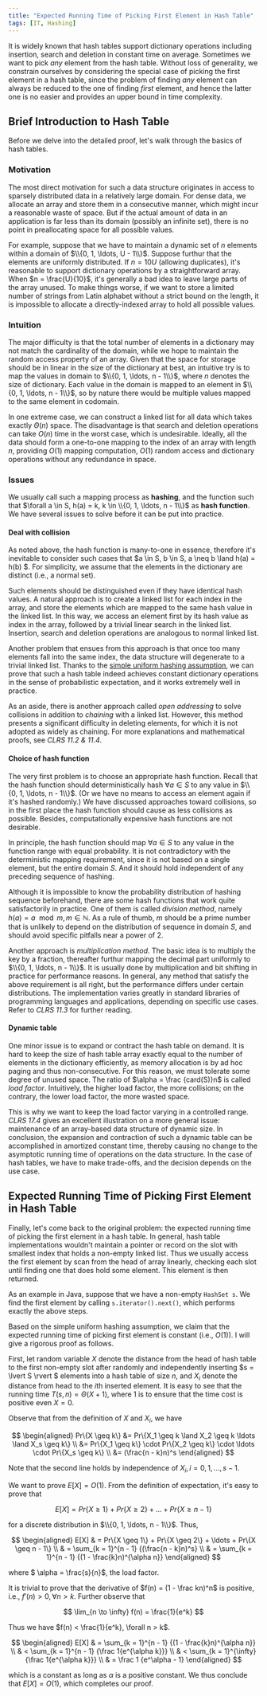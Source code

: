 ```yaml
---
title: "Expected Running Time of Picking First Element in Hash Table"
tags: [IT, Hashing]
---
```


It is widely known that hash tables support dictionary operations including insertion, search and deletion in constant time on average. Sometimes we want to pick *any* element from the hash table. Without loss of generality, we constrain ourselves by considering the special case of picking the first element in a hash table, since the problem of finding *any* element can always be reduced to the one of finding *first* element, and hence the latter one is no easier and provides an upper bound in time complexity.

## Brief Introduction to Hash Table

Before we delve into the detailed proof, let's walk through the basics of hash tables.

### Motivation

The most direct motivation for such a data structure originates in access to sparsely distributed data in a relatively large domain. For dense data, we allocate an array and store them in a consecutive manner, which might incur a reasonable waste of space. But if the actual amount of data in an application is far less than its domain (possibly an infinite set), there is no point in preallocating space for all possible values.

For example, suppose that we have to maintain a dynamic set of $n$ elements within a domain of $\\{0, 1, \ldots, U - 1\\}$. Suppose furthur that the elements are uniformly distributed. If $n = 10U$ (allowing duplicates), it's reasonable to support dictionary operations by a straightforward array. When $n = \frac{U}{10}$, it's generally a bad idea to leave large parts of the array unused. To make things worse, if we want to store a limited number of strings from Latin alphabet without a strict bound on the length, it is impossible to allocate a directly-indexed array to hold all possible values.

### Intuition

The major difficulty is that the total number of elements in a dictionary may not match the cardinality of the domain, while we hope to maintain the random access property of an array. Given that the space for storage should be in linear in the size of the dictionary at best, an intuitive try is to map the values in domain to $\\{0, 1, \ldots, n - 1\\}$, where $n$ denotes the size of dictionary. Each value in the domain is mapped to an element in $\\{0, 1, \ldots, n - 1\\}$, so by nature there would be multiple values mapped to the same element in codomain.

In one extreme case, we can construct a linked list for all data which takes exactly $\Theta (n)$ space. The disadvantage is that search and deletion operations can take $O(n)$ time in the worst case, which is undesirable. Ideally, all the data should form a one-to-one mapping to the index of an array with length $n$, providing $O(1)$ mapping computation, $O(1)$ random access and dictionary operations without any redundance in space.

### Issues

We usually call such a mapping process as **hashing**, and the function such that $\forall a \in S, h(a) = k, k \in \\{0, 1, \ldots, n - 1\\}$ as **hash function**. We have several issues to solve before it can be put into practice.

#### Deal with collision

As noted above, the hash function is many-to-one in essence, therefore it's inevitable to consider such cases that $a \in S, b \in S, a \neq b \land h(a) = h(b) $. For simplicity, we assume that the elements in the dictionary are distinct (i.e., a normal set).

Such elements should be distinguished even if they have identical hash values. A natural approach is to create a linked list for each index in the array, and store the elements which are mapped to the same hash value in the linked list. In this way, we access an element first by its hash value as index in the array, followed by a trivial linear search in the linked list. Insertion, search and deletion operations are analogous to normal linked list.

Another problem that ensues from this approach is that once too many elements fall into the same index, the data structure will degenerate to a trivial linked list. Thanks to the [simple uniform hashing assumption](https://en.wikipedia.org/wiki/SUHA_(computer_science)), we can prove that such a hash table indeed achieves constant dictionary operations in the sense of probabilistic expectation, and it works extremely well in practice.

As an aside, there is another approach called *open addressing* to solve collisions in addition to *chaining* with a linked list. However, this method presents a significant difficulty in deleting elements, for which it is not adopted as widely as chaining. For more explanations and mathematical proofs, see *CLRS 11.2 & 11.4*.

#### Choice of hash function

The very first problem is to choose an appropriate hash function. Recall that the hash function should deterministically hash $\forall a \in S$ to any value in $\\{0, 1, \ldots, n - 1\\}$. (Or we have no means to access an element again if it's hashed randomly.) We have discussed approaches toward collisions, so in the first place the hash function should cause as less collisions as possible. Besides, computationally expensive hash functions are not desirable.

In principle, the hash function should map $\forall a \in S$ to any value in the function range with equal probability. It is not contradictory with the deterministic mapping requirement, since it is not based on a single element, but the entire domain $S$. And it should hold independent of any preceding sequence of hashing.

Although it is impossible to know the probability distribution of hashing sequence beforehand, there are some hash functions that work quite satisfactorily in practice. One of them is called *division method*, namely $h(a) = a \mod m, m \in \mathbb{N}$. As a rule of thumb, $m$ should be a prime number that is unlikely to depend on the distribution of sequence in domain $S$, and should avoid specific pitfalls near a power of 2.

Another approach is *multiplication method*. The basic idea is to multiply the key by a fraction, thereafter furthur mapping the decimal part uniformly to $\\{0, 1, \ldots, n - 1\\}$. It is usually done by multiplication and bit shifting in practice for performance reasons. In general, any method that satisfy the above requirement is all right, but the performance differs under certain distributions. The implementation varies greatly in standard libraries of programming languages and applications, depending on specific use cases. Refer to *CLRS 11.3* for further reading.

#### Dynamic table

One minor issue is to expand or contract the hash table on demand. It is hard to keep the size of hash table array exactly equal to the number of elements in the dictionary efficiently, as memory allocation is by ad hoc paging and thus non-consecutive. For this reason, we must tolerate some degree of unused space. The ratio of $\alpha = \frac {card(S)}n$ is called *load factor*. Intuitively, the higher load factor, the more collisions; on the contrary, the lower load factor, the more wasted space.

This is why we want to keep the load factor varying in a controlled range. *CLRS 17.4* gives an excellent illustration on a more general issue: maintenance of an array-based data structure of dynamic size. In conclusion, the expansion and contraction of such a dynamic table can be accomplished in amortized constant time, thereby causing no change to the asymptotic running time of operations on the data structure. In the case of hash tables, we have to make trade-offs, and the decision depends on the use case.

## Expected Running Time of Picking First Element in Hash Table

Finally, let's come back to the original problem: the expected running time of picking the first element in a hash table. In general, hash table implementations wouldn't maintain a pointer or record on the slot with smallest index that holds a non-empty linked list. Thus we usually access the first element by scan from the head of array linearly, checking each slot until finding one that does hold some element. This element is then returned.

As an example in Java, suppose that we have a non-empty `HashSet s`. We find the first element by calling `s.iterator().next()`, which performs exactly the above steps.

Based on the simple uniform hashing assumption, we claim that the expected running time of picking first element is constant (i.e., $O(1)$). I will give a rigorous proof as follows.

First, let random variable $X$ denote the distance from the head of hash table to the first non-empty slot after randomly and independently inserting $s = \lvert S \rvert $ elements into a hash table of size $n$, and $X_i$ denote the distance from head to the *i*th inserted element. It is easy to see that the running time $T(s, n) = \Theta (X + 1)$, where $1$ is to ensure that the time cost is positive even $X = 0$.

Observe that from the definition of $X$ and $X_i$, we have

$$ \begin{aligned}
Pr\{X \geq k\}
&= Pr\{X_1 \geq k \land X_2 \geq k \ldots \land X_s \geq k\} \\
&= Pr\{X_1 \geq k\} \cdot Pr\{X_2 \geq k\} \cdot \ldots \cdot Pr\{X_s \geq k\} \\
&= (\frac{n - k}n)^s
\end{aligned}
$$

Note that the second line holds by independence of $X_i, i = 0, 1, \ldots, s - 1$.

We want to prove $E[X] = O(1)$. From the definition of expectation, it's easy to prove that

$$
E[X] = Pr\{X \geq 1\} + Pr\{X \geq 2\} + \ldots + Pr\{X \geq n - 1\}
$$

for a discrete distribution in $\\{0, 1, \ldots, n - 1\\}$. Thus,

$$ \begin{aligned}
E[X]
& = Pr\{X \geq 1\} + Pr\{X \geq 2\} + \ldots + Pr\{X \geq n - 1\} \\
& = \sum_{k = 1}^{n - 1} {(\frac{n - k}n)^s} \\
& = \sum_{k = 1}^{n - 1} {(1 - \frac{k}n)^{\alpha n}}
\end{aligned}
$$

where  $ \alpha = \frac{s}{n}$, the load factor.

It is trivial to prove that the derivative of $f(n) = (1 - \frac kn)^n$ is positive, i.e., $f'(n) > 0, \forall n > k$. Further observe that

$$
\lim_{n \to \infty} f(n) = \frac{1}{e^k}
$$

Thus we have $f(n) < \frac{1}{e^k}, \forall n > k$.

$$ \begin{aligned}
E[X]
& = \sum_{k = 1}^{n - 1} {(1 - \frac{k}n)^{\alpha n}} \\
& < \sum_{k = 1}^{n - 1} {\frac 1{e^{\alpha k}}} \\
& < \sum_{k = 1}^{\infty} {\frac 1{e^{\alpha k}}} \\
& = \frac 1 {e^\alpha - 1}
\end{aligned}
$$

which is a constant as long as $\alpha$ is a positive constant. We thus conclude that $E[X] = O(1)$, which completes our proof.